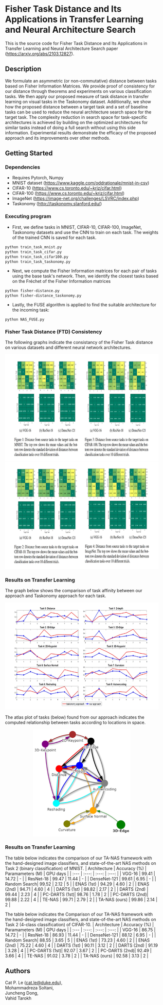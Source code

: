 # Fisher Task Distance and Its Applications in Transfer Learning and Neural Architecture Search
This is the source code for Fisher Task Distance and Its Applications in Transfer Learning and Neural Architecture Search paper (https://arxiv.org/abs/2103.12827).

## Description

We formulate an asymmetric (or non-commutative) distance between tasks based on Fisher Information Matrices. We provide proof of consistency for our distance through theorems and experiments on various classification tasks. We then apply our proposed measure of task distance in transfer learning
on visual tasks in the Taskonomy dataset. Additionally, we show how the proposed distance between a target task and a set of baseline tasks can be used to reduce the neural architecture search space for the target task. The complexity reduction in search space for task-specific architectures is achieved by building on the optimized architectures for similar tasks instead of doing a full search without using this side information. Experimental results demonstrate the efficacy of the proposed approach and its improvements over other methods.

## Getting Started

### Dependencies

* Requires Pytorch, Numpy
* MNIST dataset (https://www.kaggle.com/oddrationale/mnist-in-csv)
* CIFAR-10 (https://www.cs.toronto.edu/~kriz/cifar.html)
* CIFAR-100 (https://www.cs.toronto.edu/~kriz/cifar.html)
* ImageNet (https://image-net.org/challenges/LSVRC/index.php)
* Taskonomy (http://taskonomy.stanford.edu/)

### Executing program

* First, we define tasks in MNIST, CIFAR-10, CIFAR-100, ImageNet, Taskonomy datasets and use the CNN to train on each task. The weights of the trained CNN is saved for each task.
```
python train_task_mnist.py
python train_task_cifar.py
python train_task_cifar100.py
python train_task_taskonomy.py
```
* Next, we compute the Fisher Information matrices for each pair of tasks using the base task's network. Then, we identify the closest tasks based on the Fréchet of the Fisher Information matrices
```
python fisher-distance.py
python fisher-distance_taskonomy.py
```
* Lastly, the FUSE algorithm is applied to find the suitable architecture for the incoming task:
```
python NAS_FUSE.py
```

### Fisher Task Distance (FTD) Consistency
The following graphs indicate the consistancy of the Fisher Task distance on various datasets and different neural network architectures.
<p align="center">
  <img src="images/fig1.jpg" height="350" title="distance1">
  <br><img src="images/fig2.jpg" height="350" title="distance2">
</p>

### Results on Transfer Learning
The graph below shows the comparison of task affinity between our approach and Taskonomy approach for each task. 
<p align="center">
  <img src="images/fig_taskonomy_1.jpg" height="350" title="distance">
</p>

The atlas plot of tasks (below) found from our approach indicates the computed relationship between tasks according to locations in space.
<p align="center">
  <img src="images/fig_taskonomy_2.png" height="350" title="plot">
</p>

### Results on Transfer Learning
The table below indicates the comparison of our TA-NAS framework with the hand-designed image classifiers, and state-of-the-art NAS
methods on Task 2 (binary classification) of MNIST.
| Architecture | Accuracy (%) | Paramameters (M) | GPU days |
| :---         |    :---:  |     :---:        |  :---:   |
| VGG-16       | 99.41     |  14.72    | - |
| ResNet-18    | 99.47     |  11.44    | - |
| DenseNet-121 | 99.61     |  6.95     | - |
| Random Search| 99.52     |  2.12     | 5 |
| ENAS (1st)   | 94.29     |  4.60     | 2 |
| ENAS (2nd)   | 94.71     |  4.60     | 4 |
| DARTS (1st)  | 98.82     |  2.17     | 2 |
| DARTS (2nd)  | 99.44     |  2.23     | 4 |
| PC-DARTS (1st)| 98.76    |  1.78     | 2 |
| PC-DARTS (2nd)| 99.88    |  2.22     | 4 |
| TE-NAS        | 99.71    |  2.79     | 2 |
| TA-NAS (ours) | 99.86    |  2.14     | 2 |

The table below indicates the Comparison of our TA-NAS framework with the hand-designed image classifiers, and state-of-the-art NAS methods on Task 2 (4-class classification) of CIFAR-10.
| Architecture | Accuracy (%) | Paramameters (M) | GPU days |
| :---         |    :---:  |     :---:        |  :---:   |
| VGG-16       | 86.75     |  14.72    | - |
| ResNet-18    | 86.93     |  11.44    | - |
| DenseNet-121 | 88.12     |  6.95     | - |
| Random Search| 88.55     |  3.65     | 5 |
| ENAS (1st)   | 73.23     |  4.60     | 2 |
| ENAS (2nd)   | 75.22     |  4.60     | 4 |
| DARTS (1st)  | 90.11     |  3.12     | 2 |
| DARTS (2nd)  | 91.19     |  3.28     | 4 |
| PC-DARTS (1st)| 92.07    |  3.67     | 2 |
| PC-DARTS (2nd)| 92.49    |  3.66     | 4 |
| TE-NAS        | 91.02    |  3.78     | 2 |
| TA-NAS (ours) | 92.58    |  3.13     | 2 |

## Authors

Cat P. Le (cat.le@duke.edu), 
<br>Mohammadreza Soltani, 
<br>Juncheng Dong, 
<br>Vahid Tarokh